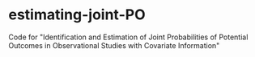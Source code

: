 # estimating-joint-PO
Code for "Identification and Estimation of Joint Probabilities of Potential Outcomes in Observational Studies with Covariate Information"
